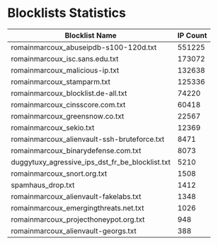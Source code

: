 # Blocklists Statistics
| Blocklist Name | IP Count |
|----|----|
| romainmarcoux_abuseipdb-s100-120d.txt | 551225 |
| romainmarcoux_isc.sans.edu.txt | 173072 |
| romainmarcoux_malicious-ip.txt | 132638 |
| romainmarcoux_stamparm.txt | 125336 |
| romainmarcoux_blocklist.de-all.txt | 74220 |
| romainmarcoux_cinsscore.com.txt | 60418 |
| romainmarcoux_greensnow.co.txt | 22567 |
| romainmarcoux_sekio.txt | 12369 |
| romainmarcoux_alienvault-ssh-bruteforce.txt | 8471 |
| romainmarcoux_binarydefense.com.txt | 8073 |
| duggytuxy_agressive_ips_dst_fr_be_blocklist.txt | 5210 |
| romainmarcoux_snort.org.txt | 1508 |
| spamhaus_drop.txt | 1412 |
| romainmarcoux_alienvault-fakelabs.txt | 1348 |
| romainmarcoux_emergingthreats.net.txt | 1026 |
| romainmarcoux_projecthoneypot.org.txt | 948 |
| romainmarcoux_alienvault-georgs.txt | 388 |
